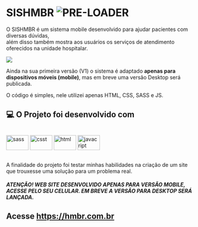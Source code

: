 # SISHMBR ![PRE-LOADER](https://user-images.githubusercontent.com/100080203/199073432-67d8c617-cf22-4e41-9bed-4118e6c45f49.png)

O SISHMBR é um sistema mobile desenvolvido para ajudar pacientes com diversas dúvidas, <br>
além disso também mostra aos usuários os serviços de atendimento oferecidos na unidade hospitalar.

<div>
  <img src="https://user-images.githubusercontent.com/100080203/199069083-2f827e8d-b6de-488e-b98a-aa38b237ea8b.png" />
</div>


Ainda na sua primeira versão (V1) o sistema é adaptado **apenas para dispositivos móveis (mobile)**, mas em breve uma versão Desktop será publicada.

O código é simples, nele utilizei apenas HTML, CSS, SASS e JS.
<br>
## 💻 O Projeto foi desenvolvido com
<br>
 <div>
  <img align="center" alt="sass" height="40" width="60" src="https://cdn.jsdelivr.net/gh/devicons/devicon/icons/sass/sass-original.svg" />
  <img align="center" alt="csst" height="40" width="60" src="https://cdn.jsdelivr.net/gh/devicons/devicon/icons/css3/css3-original.svg" />
  <img align="center" alt="html" height="40" width="60" src="https://cdn.jsdelivr.net/gh/devicons/devicon/icons/html5/html5-original.svg" />
  <img align="center" alt="javacript" height="40" width="60" src="https://cdn.jsdelivr.net/gh/devicons/devicon/icons/javascript/javascript-original.svg" />
</div>
<br>

A finalidade do projeto foi testar minhas habilidades na criação de um site que trouxesse uma solução para um problema real.
##### **ATENÇÃO! WEB SITE DESENVOLVIDO APENAS PARA VERSÃO MOBILE, ACESSE PELO SEU CELULAR. EM BREVE A VERSÃO PARA DESKTOP SERÁ LANÇADA.**
## Acesse <https://hmbr.com.br>

